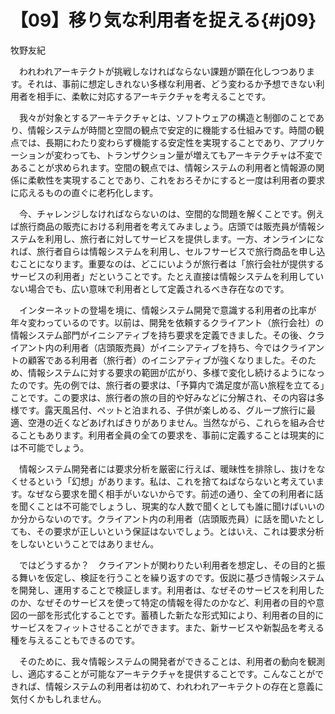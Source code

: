 # 【09】移り気な利用者を捉える{#j09}

<div class="author">牧野友紀</div>

　われわれアーキテクトが挑戦しなければならない課題が顕在化しつつあります。それは、事前に想定しきれない多様な利用者、どう変わるか予想できない利用者を相手に、柔軟に対応するアーキテクチャを考えることです。

　我々が対象とするアーキテクチャとは、ソフトウェアの構造と制御のことであり、情報システムが時間と空間の観点で安定的に機能する仕組みです。時間の観点では、長期にわたり変わらず機能する安定性を実現することであり、アプリケーションが変わっても、トランザクション量が増えてもアーキテクチャは不変であることが求められます。空間の観点では、情報システムの利用者と情報源の関係に柔軟性を実現することであり、これをおろそかにすると一度は利用者の要求に応えるものの直ぐに老朽化します。

　今、チャレンジしなければならないのは、空間的な問題を解くことです。例えば旅行商品の販売における利用者を考えてみましょう。店頭では販売員が情報システムを利用し、旅行者に対してサービスを提供します。一方、オンラインになれば、旅行者自らは情報システムを利用し、セルフサービスで旅行商品を申し込むことになります。重要なのは、どこにいようが旅行者は「旅行会社が提供するサービスの利用者」だということです。たとえ直接は情報システムを利用していない場合でも、広い意味で利用者として定義されるべき存在なのです。

　インターネットの登場を境に、情報システム開発で意識する利用者の比率が年々変わっているのです。以前は、開発を依頼するクライアント（旅行会社）の情報システム部門がイニシアティブを持ち要求を定義できました。その後、クライアント内の利用者（店頭販売員）がイニシアティブを持ち、今ではクライアントの顧客である利用者（旅行者）のイニシアティブが強くなりました。そのため、情報システムに対する要求の範囲が広がり、多様で変化し続けるようになったのです。先の例では、旅行者の要求は、「予算内で満足度が高い旅程を立てる」ことです。この要求は、旅行者の旅の目的や好みなどに分解され、その内容は多様です。露天風呂付、ペットと泊まれる、子供が楽しめる、グループ旅行に最適、空港の近くなどあげればきりがありません。当然ながら、これらを組み合せることもあります。利用者全員の全ての要求を、事前に定義することは現実的には不可能でしょう。

　情報システム開発者には要求分析を厳密に行えば、暖昧性を排除し、抜けをなくせるという「幻想」があります。私は、これを捨てねばならないと考えています。なぜなら要求を聞く相手がいないからです。前述の通り、全ての利用者に話を聞くことは不可能でしょうし、現実的な人数で聞くとしても誰に聞けばいいのか分からないのです。クライアント内の利用者（店頭販売員）に話を聞いたとしても、その要求が正しいという保証はないでしょう。とはいえ、これは要求分析をしないということではありません。

　ではどうするか？　クライアントが関わりたい利用者を想定し、その目的と振る舞いを仮定し、検証を行うことを繰り返すのです。仮説に基づき情報システムを開発し、運用することで検証します。利用者は、なぜそのサービスを利用したのか、なぜそのサービスを使って特定の情報を得たのかなど、利用者の目的や意図の一部を形式化することです。蓄積した新たな形式知により、利用者の目的にサービスをフィットさせることができます。また、新サービスや新製品を考える種を与えることもできるのです。

　そのために、我々情報システムの開発者ができることは、利用者の動向を観測し、適応することが可能なアーキテクチャを提供することです。こんなことができれば、情報システムの利用者は初めて、われわれアーキテクトの存在と意義に気付くかもしれません。
